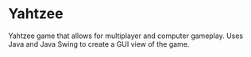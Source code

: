 # Yahtzee
Yahtzee game that allows for multiplayer and computer gameplay. Uses Java and Java Swing to create a GUI view of the game.
